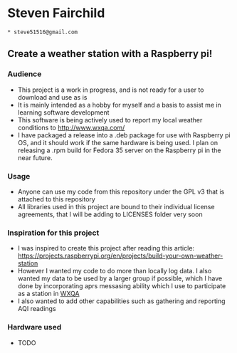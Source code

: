 # Steven Fairchild
	* steve51516@gmail.com
## Create a weather station with a Raspberry pi!

### Audience
 * This project is a work in progress, and is not ready for a user to download and use as is
 * It is mainly intended as a hobby for myself and a basis to assist me in learning software development
 * This software is being actively used to report my local weather conditions to http://www.wxqa.com/
 * I have packaged a release into a .deb package for use with Raspberry pi OS, and it should work if the same hardware is being used. I plan on releasing a .rpm build for Fedora 35 server on the Raspberry pi in the near future.

### Usage
 * Anyone can use my code from this repository under the GPL v3 that is attached to this repository
 * All libraries used in this project are bound to their individual license agreements, that I will be adding to LICENSES folder very soon

 ### Inspiration for this project
 * I was inspired to create this project after reading this article: https://projects.raspberrypi.org/en/projects/build-your-own-weather-station
 * However I wanted my code to do more than locally log data. I also wanted my data to be used by a larger group if possible, which I have done by incorporating aprs messasing ability which I use to participate as a station in [WXQA](https://projects.raspberrypi.org/en/projects/build-your-own-weather-station)
 * I also wanted to add other capabilities such as gathering and reporting AQI readings

 ### Hardware used
  * TODO